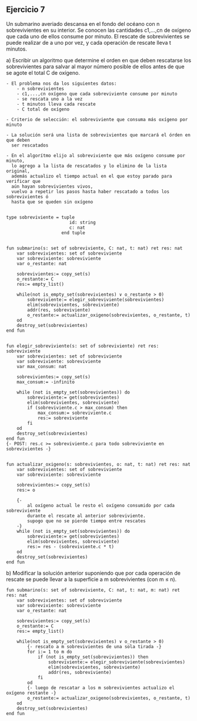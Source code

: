 ## Ejercicio 7
Un submarino averiado descansa en el fondo del océano con n sobrevivientes en su interior. Se conocen las cantidades c1,...,cn de oxígeno que cada uno de ellos consume por minuto. El rescate de sobrevivientes se puede realizar de a uno por vez, y cada operación de rescate lleva t minutos.

a) Escribir un algoritmo que determine el orden en que deben rescatarse los sobrevivientes para salvar al mayor número posible de ellos antes de que se agote el total C de oxígeno.
```
- El problema nos da los siguientes datos:
    - n sobrevivientes
    - c1,...,cn oxígeno que cada sobreviviente consume por minuto
    - se rescata uno a la vez
    - t minutos lleva cada rescate
    - C total de oxígeno

- Criterio de selección: el sobreviviente que consuma más oxígeno por minuto

- La solución será una lista de sobrevivientes que marcará el órden en que deben
  ser rescatados

- En el algorítmo elijo al sobreviviente que más oxígeno consume por minuto,
  lo agrego a la lista de rescatados y lo elimino de la lista original,
  además actualizo el tiempo actual en el que estoy parado para verificar que
  aún hayan sobrevivientes vivos,
  vuelvo a repetir los pasos hasta haber rescatado a todos los sobrevivientes ó
  hasta que se queden sin oxígeno 


type sobreviviente = tuple
                        id: string
                        c: nat
                     end tuple


fun submarino(s: set of sobreviviente, C: nat, t: nat) ret res: nat
    var sobrevivientes: set of sobreviviente
    var sobreviviente: sobreviviente
    var o_restante: nat

    sobrevivientes:= copy_set(s)
    o_restante:= C
    res:= empty_list()

    while(not is_empty_set(sobrevivientes) ∨ o_restante > 0)
        sobreviviente:= elegir_sobreviviente(sobrevivientes)
        elim(sobrevivientes, sobreviviente)
        addr(res, sobreviviente)
        o_restante:= actualizar_oxigeno(sobrevivientes, o_restante, t)
    od
    destroy_set(sobrevivientes)
end fun


fun elegir_sobreviviente(s: set of sobreviviente) ret res: sobreviviente
    var sobrevivientes: set of sobreviviente
    var sobreviviente: sobreviviente
    var max_consum: nat

    sobrevivientes:= copy_set(s)
    max_consum:= -infinito

    while (not is_empty_set(sobrevivientes)) do
        sobreviviente:= get(sobrevivientes)
        elim(sobrevivientes, sobreviviente)
        if (sobreviviente.c > max_consum) then
            max_consum:= sobreviviente.c
            res:= sobreviviente
        fi
    od
    destroy_set(sobrevivientes)
end fun
{- POST: res.c >= sobreviviente.c para todo sobreviviente en sobrevivientes -}


fun actualizar_oxigeno(s: sobrevivientes, o: nat, t: nat) ret res: nat
    var sobrevivientes: set of sobreviviente
    var sobreviviente: sobreviviente

    sobrevivientes:= copy_set(s)
    res:= o

    {-
        al oxígeno actual le resto el oxígeno consumido por cada sobreviviente
        durante el rescate al anterior sobreviviente.
        supogo que no se pierde tiempo entre rescates
    -}
    while (not is_empty_set(sobrevivientes)) do
        sobreviviente:= get(sobrevivientes)
        elim(sobrevivientes, sobreviviente)
        res:= res - (sobreviviente.c * t)
    od
    destroy_set(sobrevivientes)
end fun
```


b) Modificar la solución anterior suponiendo que por cada operación de rescate se puede llevar a la superficie a m sobrevivientes (con m ≤ n).
```
fun submarino(s: set of sobreviviente, C: nat, t: nat, m: nat) ret res: nat
    var sobrevivientes: set of sobreviviente
    var sobreviviente: sobreviviente
    var o_restante: nat

    sobrevivientes:= copy_set(s)
    o_restante:= C
    res:= empty_list()

    while(not is_empty_set(sobrevivientes) ∨ o_restante > 0)
        {- rescato a m sobrevivientes de una sola tirada -}
        for i:= 1 to m do
            if (not is_empty_set(sobrevivientes)) then
                sobreviviente:= elegir_sobreviviente(sobrevivientes)
                elim(sobrevivientes, sobreviviente)
                addr(res, sobreviviente)
            fi
        od
        {- luego de rescatar a los m sobrevivientes actualizo el oxígeno restante -}
        o_restante:= actualizar_oxigeno(sobrevivientes, o_restante, t)
    od
    destroy_set(sobrevivientes)
end fun
```